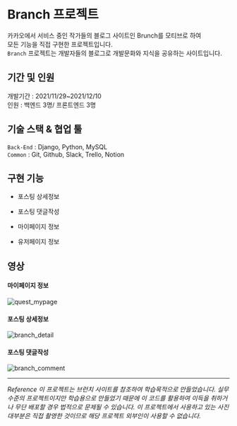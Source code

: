 # **Branch 프로젝트**

카카오에서 서비스 중인 작가들의 블로그 사이트인 Brunch를 모티브로 하여  
모든 기능을 직접 구현한 프로젝트입니다.  
`Branch` 프로젝트는 개발자들의 블로그로 개발문화와 지식을 공유하는 사이트입니다.

## 기간 및 인원
개발기간 : 2021/11/29~2021/12/10<br>
인원 : 백엔드 3명/ 프론트엔드 3명

## 기술 스택 & 협업 툴
`Back-End` : Django, Python, MySQL  
`Common` : Git, Github, Slack, Trello, Notion  

## 구현 기능
* 포스팅 상세정보

* 포스팅 댓글작성
 
* 마이페이지 정보

* 유저페이지 정보

## 영상

#### 마이페이지 정보

![quest_mypage](https://user-images.githubusercontent.com/90882480/151955269-3b767bac-11a7-42b2-8ce3-bb6733c88c3e.gif)

#### 포스팅 상세정보

![branch_detail](https://user-images.githubusercontent.com/90882480/151955394-30740715-3a0e-4595-a529-5cafcf40964d.gif)

#### 포스팅 댓글작성

![branch_comment](https://user-images.githubusercontent.com/90882480/151955853-ae3cc0c2-2d8b-4cf3-a04e-2d5eefe91f7a.gif)



---

_Reference 이 프로젝트는 브런치 사이트를 참조하여 학습목적으로 만들었습니다. 실무수준의 프로젝트이지만 학습용으로 만들었기 때문에 이 코드를 활용하여 이득을 취하거나 무단 배포할 경우 법적으로 문제될 수 있습니다. 이 프로젝트에서 사용하고 있는 사진 대부분은 직접 촬영한 것이므로 해당 프로젝트 외부인이 사용할 수 없습니다._
